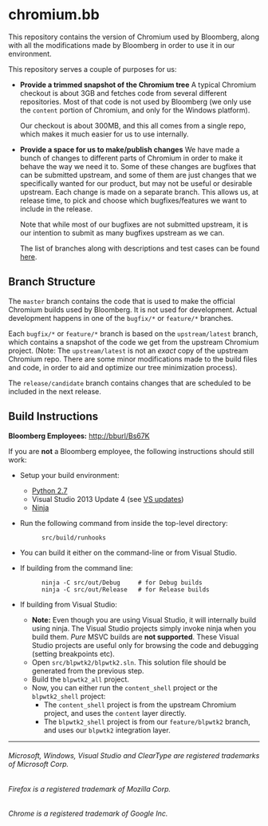 # chromium.bb

This repository contains the version of Chromium used by Bloomberg, along with
all the modifications made by Bloomberg in order to use it in our environment.

This repository serves a couple of purposes for us:

* **Provide a trimmed snapshot of the Chromium tree**
  A typical Chromium checkout is about 3GB and fetches code from several
different repositories.  Most of that code is not used by Bloomberg (we only
use the `content` portion of Chromium, and only for the Windows platform).

  Our checkout is about 300MB, and this all comes from a single repo, which
makes it much easier for us to use internally.

* **Provide a space for us to make/publish changes**
  We have made a bunch of changes to different parts of Chromium in order to
make it behave the way we need it to.  Some of these changes are bugfixes that
can be submitted upstream, and some of them are just changes that we
specifically wanted for our product, but may not be useful or desirable
upstream.  Each change is made on a separate branch.  This allows us, at
release time, to pick and choose which bugfixes/features we want to include in
the release.

  Note that while most of our bugfixes are not submitted upstream, it is our
intention to submit as many bugfixes upstream as we can.

  The list of branches along with descriptions and test cases can be found
[here](http://bloomberg.github.com/chromium.bb/).


## Branch Structure

The `master` branch contains the code that is used to make the official
Chromium builds used by Bloomberg.  It is not used for development.  Actual
development happens in one of the `bugfix/*` or `feature/*` branches.

Each `bugfix/*` or `feature/*` branch is based on the `upstream/latest` branch,
which contains a snapshot of the code we get from the upstream Chromium
project.  (Note: The `upstream/latest` is not an *exact* copy of the upstream
Chromium repo.  There are some minor modifications made to the build files and
code, in order to aid and optimize our tree minimization process).

The `release/candidate` branch contains changes that are scheduled to be
included in the next release.


## Build Instructions

**Bloomberg Employees:** [http://bburl/Bs67K](http://bburl/Bs67K)

If you are **not** a Bloomberg employee, the following instructions should still
work:

* Setup your build environment:
    * [Python 2.7](https://www.python.org/download/releases/2.7.6/)
    * Visual Studio 2013 Update 4 (see [VS updates](https://support.microsoft.com/en-us/kb/2829760))
    * [Ninja](https://github.com/martine/ninja)
* Run the following command from inside the top-level directory:

            src/build/runhooks

* You can build it either on the command-line or from Visual Studio.
* If building from the command line:

            ninja -C src/out/Debug     # for Debug builds
            ninja -C src/out/Release   # for Release builds

* If building from Visual Studio:
    * **Note:** Even though you are using Visual Studio, it will internally
      build using ninja.  The Visual Studio projects simply invoke ninja when
      you build them.  *Pure* MSVC builds are **not supported**.  These Visual
      Studio projects are useful only for browsing the code and debugging
      (setting breakpoints etc).
    * Open `src/blpwtk2/blpwtk2.sln`.  This solution file should be generated
      from the previous step.
    * Build the `blpwtk2_all` project.
    * Now, you can either run the `content_shell` project or the
      `blpwtk2_shell` project:
        * The `content_shell` project is from the upstream Chromium project,
          and uses the `content` layer directly.
        * The `blpwtk2_shell` project is from our `feature/blpwtk2` branch, and
          uses our `blpwtk2` integration layer.

---
###### Microsoft, Windows, Visual Studio and ClearType are registered trademarks of Microsoft Corp.
###### Firefox is a registered trademark of Mozilla Corp.
###### Chrome is a registered trademark of Google Inc.
